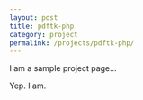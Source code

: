 ```yaml
---
layout: post
title: pdftk-php
category: project
permalink: /projects/pdftk-php/
---
```


I am a sample project page...

Yep. I am.